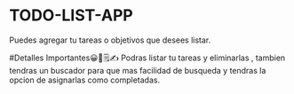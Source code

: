 # TODO-LIST-APP
Puedes agregar tu tareas o objetivos que desees listar.

#Detalles Importantes😀📝🗒✍
Podras listar tu tareas y eliminarlas , tambien tendras un buscador para que mas facilidad de busqueda y tendras la opcion de asignarlas como completadas.
